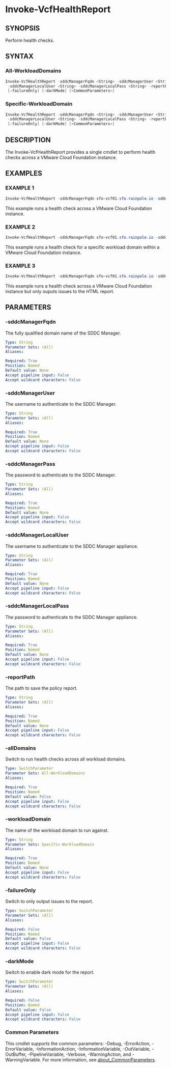 # Invoke-VcfHealthReport

## SYNOPSIS

Perform health checks.

## SYNTAX

### All-WorkloadDomains

```powershell
Invoke-VcfHealthReport -sddcManagerFqdn <String> -sddcManagerUser <String> -sddcManagerPass <String>
 -sddcManagerLocalUser <String> -sddcManagerLocalPass <String> -reportPath <String> [-allDomains]
 [-failureOnly] [-darkMode] [<CommonParameters>]
```

### Specific-WorkloadDomain

```powershell
Invoke-VcfHealthReport -sddcManagerFqdn <String> -sddcManagerUser <String> -sddcManagerPass <String>
 -sddcManagerLocalUser <String> -sddcManagerLocalPass <String> -reportPath <String> -workloadDomain <String>
 [-failureOnly] [-darkMode] [<CommonParameters>]
```

## DESCRIPTION

The Invoke-VcfHealthReport provides a single cmdlet to perform health checks across a VMware Cloud Foundation instance.

## EXAMPLES

### EXAMPLE 1

```powershell
Invoke-VcfHealthReport -sddcManagerFqdn sfo-vcf01.sfo.rainpole.io -sddcManagerUser admin@local -sddcManagerPass VMw@re1!VMw@re1! -sddcManagerLocalUser vcf -sddcManagerLocalPass VMw@re1! -reportPath F:\Reporting -allDomains
```

This example runs a health check across a VMware Cloud Foundation instance.

### EXAMPLE 2

```powershell
Invoke-VcfHealthReport -sddcManagerFqdn sfo-vcf01.sfo.rainpole.io -sddcManagerUser admin@local -sddcManagerPass VMw@re1!VMw@re1! -sddcManagerLocalUser vcf -sddcManagerLocalPass VMw@re1! -reportPath F:\Reporting -workloadDomain sfo-w01
```

This example runs a health check for a specific workload domain within a VMware Cloud Foundation instance.

### EXAMPLE 3

```powershell
Invoke-VcfHealthReport -sddcManagerFqdn sfo-vcf01.sfo.rainpole.io -sddcManagerUser admin@local -sddcManagerPass VMw@re1!VMw@re1! -sddcManagerLocalUser vcf -sddcManagerLocalPass VMw@re1! -reportPath F:\Reporting -allDomains -failureOnly
```

This example runs a health check across a VMware Cloud Foundation instance but only ouputs issues to the HTML report.

## PARAMETERS

### -sddcManagerFqdn

The fully qualified domain name of the SDDC Manager.

```yaml
Type: String
Parameter Sets: (All)
Aliases:

Required: True
Position: Named
Default value: None
Accept pipeline input: False
Accept wildcard characters: False
```

### -sddcManagerUser

The username to authenticate to the SDDC Manager.

```yaml
Type: String
Parameter Sets: (All)
Aliases:

Required: True
Position: Named
Default value: None
Accept pipeline input: False
Accept wildcard characters: False
```

### -sddcManagerPass

The password to authenticate to the SDDC Manager.

```yaml
Type: String
Parameter Sets: (All)
Aliases:

Required: True
Position: Named
Default value: None
Accept pipeline input: False
Accept wildcard characters: False
```

### -sddcManagerLocalUser

The username to authenticate to the SDDC Manager appliance.

```yaml
Type: String
Parameter Sets: (All)
Aliases:

Required: True
Position: Named
Default value: None
Accept pipeline input: False
Accept wildcard characters: False
```

### -sddcManagerLocalPass

The password to authenticate to the SDDC Manager appliance.

```yaml
Type: String
Parameter Sets: (All)
Aliases:

Required: True
Position: Named
Default value: None
Accept pipeline input: False
Accept wildcard characters: False
```

### -reportPath

The path to save the policy report.

```yaml
Type: String
Parameter Sets: (All)
Aliases:

Required: True
Position: Named
Default value: None
Accept pipeline input: False
Accept wildcard characters: False
```

### -allDomains

Switch to run health checks across all workload domains.

```yaml
Type: SwitchParameter
Parameter Sets: All-WorkloadDomains
Aliases:

Required: True
Position: Named
Default value: False
Accept pipeline input: False
Accept wildcard characters: False
```

### -workloadDomain

The name of the workload domain to run against.

```yaml
Type: String
Parameter Sets: Specific-WorkloadDomain
Aliases:

Required: True
Position: Named
Default value: None
Accept pipeline input: False
Accept wildcard characters: False
```

### -failureOnly

Switch to only output issues to the report.

```yaml
Type: SwitchParameter
Parameter Sets: (All)
Aliases:

Required: False
Position: Named
Default value: False
Accept pipeline input: False
Accept wildcard characters: False
```

### -darkMode

Switch to enable dark mode for the report.

```yaml
Type: SwitchParameter
Parameter Sets: (All)
Aliases:

Required: False
Position: Named
Default value: False
Accept pipeline input: False
Accept wildcard characters: False
```

### Common Parameters

This cmdlet supports the common parameters: -Debug, -ErrorAction, -ErrorVariable, -InformationAction, -InformationVariable, -OutVariable, -OutBuffer, -PipelineVariable, -Verbose, -WarningAction, and -WarningVariable. For more information, see [about_CommonParameters](http://go.microsoft.com/fwlink/?LinkID=113216).
